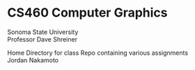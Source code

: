 # CS460 Computer Graphics
Sonoma State University\
Professor Dave Shreiner

Home Directory for class Repo containing various assignments\
Jordan Nakamoto